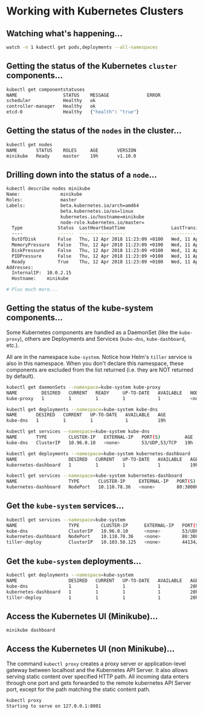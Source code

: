 # Working with Kubernetes Clusters

## Watching what's happening...

```bash
watch -n 1 kubectl get pods,deployments --all-namespaces
```

## Getting the status of the Kubernetes `cluster` components...

```bash
kubectl get componentstatuses
NAME                 STATUS    MESSAGE              ERROR
scheduler            Healthy   ok
controller-manager   Healthy   ok
etcd-0               Healthy   {"health": "true"}
```

## Getting the status of the `nodes` in the cluster...

```bash
kubectl get nodes
NAME       STATUS    ROLES     AGE       VERSION
minikube   Ready     master    19h       v1.10.0
```

## Drilling down into the status of a `node`...

```bash
kubectl describe nodes minikube
Name:               minikube
Roles:              master
Labels:             beta.kubernetes.io/arch=amd64
                    beta.kubernetes.io/os=linux
                    kubernetes.io/hostname=minikube
                    node-role.kubernetes.io/master=
  Type             Status  LastHeartbeatTime                 LastTransitionTime                Reason                       Message
  ----             ------  -----------------                 ------------------                ------                       -------
  OutOfDisk        False   Thu, 12 Apr 2018 11:23:09 +0100   Wed, 11 Apr 2018 15:38:58 +0100   KubeletHasSufficientDisk     kubelet has sufficient disk space available
  MemoryPressure   False   Thu, 12 Apr 2018 11:23:09 +0100   Wed, 11 Apr 2018 15:38:58 +0100   KubeletHasSufficientMemory   kubelet has sufficient memory available
  DiskPressure     False   Thu, 12 Apr 2018 11:23:09 +0100   Wed, 11 Apr 2018 15:38:58 +0100   KubeletHasNoDiskPressure     kubelet has no disk pressure
  PIDPressure      False   Thu, 12 Apr 2018 11:23:09 +0100   Wed, 11 Apr 2018 15:38:58 +0100   KubeletHasSufficientPID      kubelet has sufficient PID available
  Ready            True    Thu, 12 Apr 2018 11:23:09 +0100   Wed, 11 Apr 2018 15:38:58 +0100   KubeletReady                 kubelet is posting ready status
Addresses:
  InternalIP:  10.0.2.15
  Hostname:    minikube

# Plus much more...
```

## Getting the status of the kube-system components...

Some Kubernetes components are handled as a DaemonSet (like the `kube-proxy`), others are Deployments and Services (`kube-dns`, `kube-dashboard`, etc.). 

All are in the namespace `kube-system`. Notice how Helm's `tiller` service is also in this namespace. When you don't declare this namespace, these components are excluded from the list returned (i.e. they are NOT returned by default).

```bash
kubectl get daemonSets --namespace=kube-system kube-proxy
NAME         DESIRED   CURRENT   READY     UP-TO-DATE   AVAILABLE   NODE SELECTOR   AGE
kube-proxy   1         1         1         1            1           <none>          19h
```

```bash
kubectl get deployments --namespace=kube-system kube-dns
NAME       DESIRED   CURRENT   UP-TO-DATE   AVAILABLE   AGE
kube-dns   1         1         1            1           19h
```

```bash
kubectl get services --namespace=kube-system kube-dns
NAME       TYPE        CLUSTER-IP   EXTERNAL-IP   PORT(S)         AGE
kube-dns   ClusterIP   10.96.0.10   <none>        53/UDP,53/TCP   19h
```

```bash
kubectl get deployments --namespace=kube-system kubernetes-dashboard
NAME                   DESIRED   CURRENT   UP-TO-DATE   AVAILABLE   AGE
kubernetes-dashboard   1         1         1            1           19h
```

```bash
kubectl get services --namespace=kube-system kubernetes-dashboard
NAME                   TYPE       CLUSTER-IP     EXTERNAL-IP   PORT(S)        AGE
kubernetes-dashboard   NodePort   10.110.78.36   <none>        80:30000/TCP   19h
```

## Get the `kube-system` services...

```bash
kubectl get services --namespace=kube-system
NAME                   TYPE        CLUSTER-IP      EXTERNAL-IP   PORT(S)         AGE
kube-dns               ClusterIP   10.96.0.10      <none>        53/UDP,53/TCP   20h
kubernetes-dashboard   NodePort    10.110.78.36    <none>        80:30000/TCP    20h
tiller-deploy          ClusterIP   10.103.58.125   <none>        44134/TCP       20h
```
## Get the `kube-system` deployments...

```bash
kubectl get deployments --namespace=kube-system
NAME                   DESIRED   CURRENT   UP-TO-DATE   AVAILABLE   AGE
kube-dns               1         1         1            1           20h
kubernetes-dashboard   1         1         1            1           20h
tiller-deploy          1         1         1            1           20h
```

## Access the Kubernetes UI (Minikube)...

```bash
minikube dashboard
```

## Access the Kubernetes UI (non Minikube)...

The command `kubectl proxy` creates a proxy server or application-level gateway between localhost and the Kubernetes API Server. It also allows serving static content over specified HTTP path. All incoming data enters through one port and gets forwarded to the remote kubernetes API Server port, except for the path matching the static content path.

```bash
kubectl proxy
Starting to serve on 127.0.0.1:8001
```